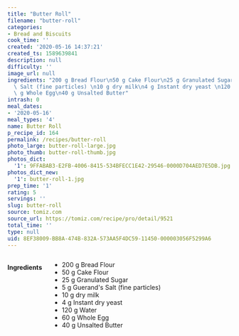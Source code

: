 ```yaml
---
title: "Butter Roll"
filename: "butter-roll"
categories:
- Bread and Biscuits
cook_time: ''
created: '2020-05-16 14:37:21'
created_ts: 1589639841
description: null
difficulty: ''
image_url: null
ingredients: "200 g Bread Flour\n50 g Cake Flour\n25 g Granulated Sugar\n5 g Guerand's\
  \ Salt (fine particles) \n10 g dry milk\n4 g Instant dry yeast \n120 g Water\n60\
  \ g Whole Egg\n40 g Unsalted Butter"
intrash: 0
meal_dates:
- '2020-05-16'
meal_types: '4'
name: Butter Roll
p_recipe_id: 164
permalink: /recipes/butter-roll
photo_large: butter-roll-large.jpg
photo_thumb: butter-roll-thumb.jpg
photos_dict:
  '1': 9FFABAB3-E2FB-4006-8415-534BFECC1E42-29546-0000D704AED7E5DB.jpg
photos_dict_new:
  '1': butter-roll-1.jpg
prep_time: '1'
rating: 5
servings: ''
slug: butter-roll
source: tomiz.com
source_url: https://tomiz.com/recipe/pro/detail/9521
total_time: ''
type: null
uid: 8EF38009-BB8A-474B-832A-573AA5F4DC59-11450-000003056F5299A6
---
```

<div class="large-8 medium-7 columns" id="writeup">	</div><!-- #writeup -->
</div><!-- #row-one -->
<div class="row" id="row-two">	<div class="medium-4 small-5 columns" id="ingredients"><h4>Ingredients</h4><div class="box box-ingredients content"><ul>
<li>200 g Bread Flour</li>
<li>50 g Cake Flour</li>
<li>25 g Granulated Sugar</li>
<li>5 g Guerand's Salt (fine particles)</li>
<li>10 g dry milk</li>
<li>4 g Instant dry yeast</li>
<li>120 g Water</li>
<li>60 g Whole Egg</li>
<li>40 g Unsalted Butter</li>
</ul>
</div>	</div>	<div class="medium-6 small-7 columns" id="directions">	</div>